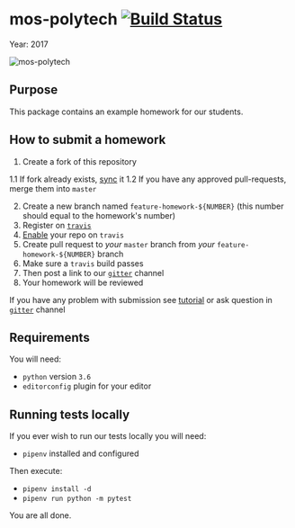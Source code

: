 # mos-polytech [![Build Status](https://travis-ci.org/mos-polytech/homework-template.svg?branch=master)](https://travis-ci.org/mos-polytech/homework-template)

Year: 2017

![mos-polytech](https://raw.githubusercontent.com/mos-polytech/2017/master/media/logo.jpg)


## Purpose

This package contains an example homework for our students.


## How to submit a homework

1. Create a fork of this repository

  1.1 If fork already exists, [sync](https://help.github.com/articles/syncing-a-fork/) it
  1.2 If you have any approved pull-requests, merge them into `master`

2. Create a new branch named `feature-homework-${NUMBER}` (this number should equal to the homework's number)
3. Register on [`travis`](https://travis-ci.org/)
4. [Enable](https://docs.travis-ci.com/user/getting-started/) your repo on `travis`
5. Create pull request to *your* `master` branch from *your* `feature-homework-${NUMBER}` branch
6. Make sure a `travis` build passes
7. Then post a link to our [`gitter`](https://gitter.im/sobolevn/mos-polytech) channel
8. Your homework will be reviewed

If you have any problem with submission see [tutorial](how-to-submit-hw.md) or ask question in [`gitter`](https://gitter.im/sobolevn/mos-polytech) channel

## Requirements

You will need:

- `python` version `3.6`
- `editorconfig` plugin for your editor


## Running tests locally

If you ever wish to run our tests locally you will need:

- `pipenv` installed and configured

Then execute:

- `pipenv install -d`
- `pipenv run python -m pytest`

You are all done.

